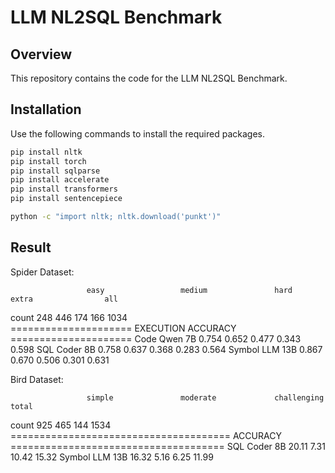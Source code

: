 # LLM NL2SQL Benchmark

## Overview

This repository contains the code for the LLM NL2SQL Benchmark. 

## Installation

Use the following commands to install the required packages.

```sh
pip install nltk
pip install torch
pip install sqlparse
pip install accelerate
pip install transformers
pip install sentencepiece

python -c "import nltk; nltk.download('punkt')"
```

## Result

Spider Dataset:

                     easy                 medium               hard                 extra                all                 
count                248                  446                  174                  166                  1034                
=====================   EXECUTION ACCURACY     =====================
Code Qwen 7B         0.754                0.652                0.477                0.343                0.598
SQL Coder 8B         0.758                0.637                0.368                0.283                0.564
Symbol LLM 13B       0.867                0.670                0.506                0.301                0.631

Bird Dataset:

                     simple               moderate             challenging          total               
count                925                  465                  144                  1534                
======================================    ACCURACY    =====================================
SQL Coder 8B         20.11                7.31                 10.42                15.32
Symbol LLM 13B       16.32                5.16                 6.25                 11.99